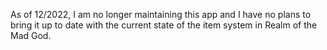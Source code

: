 As of 12/2022, I am no longer maintaining this app and I have no plans to bring it up to date with the current state of the item system in Realm of the Mad God.
